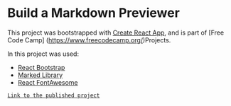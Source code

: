 # Build a Markdown Previewer

This project was bootstrapped with [Create React App](https://github.com/facebook/create-react-app), and is part of [Free Code Camp] (https://www.freecodecamp.org/)Projects.

In this project was used:
- [React Bootstrap](https://react-bootstrap.netlify.com/)
- [Marked  Library](https://www.npmjs.com/package/marked)
- [React FontAwesome](https://fontawesome.com/how-to-use/on-the-web/using-with/react)

[`Link to the published project`](https://natcancein.github.io/markdown-previewer/)
